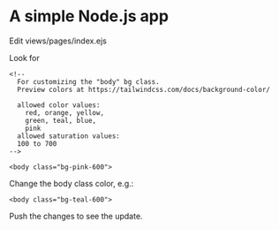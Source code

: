 # A simple Node.js app

Edit views/pages/index.ejs

Look for

```
<!--
  For customizing the "body" bg class.
  Preview colors at https://tailwindcss.com/docs/background-color/

  allowed color values:
    red, orange, yellow,
    green, teal, blue,
    pink
  allowed saturation values:
  100 to 700
-->

<body class="bg-pink-600">
```

Change the body class color, e.g.:

```
<body class="bg-teal-600">
```

Push the changes to see the update.
